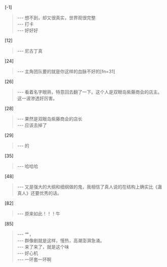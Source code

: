 
[-1] 
>--- 想不到，却又很真实，世界观很完整<br>
>--- 打卡<br>
>--- 好好好<br>

[12] 
>--- 尼古丁真<br>

[24] 
>--- 主角团队要的就是你这样的血脉不好的[fn=31]<br>

[26] 
>--- 看着名字眼熟，特意回去翻了一下。这个人是双眼岛紫藤商会的店主。这一波渗透好厉害。<br>

[28] 
>--- 果然是双眼岛紫藤商会的店长<br>
>--- 应该去掉了<br>

[29] 
>--- 的<br>

[35] 
>--- 哈哈哈<br>

[48] 
>--- 又是强大的大纲和细纲做的鬼，我相信了真人说的在结构上确实比《蛊真人》还要优秀的话。<br>

[82] 
>--- 原来如此！！！牛<br>

[85] 
>--- 艹，<br>
>--- 群像剧就是这样，慢热，高潮澎湃急涌。<br>
>--- 来了来了，就是这个味<br>
>--- 好心机<br>
>--- 一环套一环啊<br>
